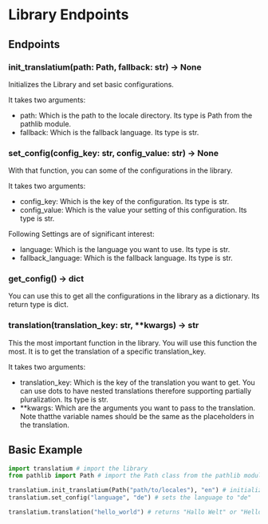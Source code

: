 # Library Endpoints

## Endpoints

### init_translatium(path: Path, fallback: str) -> None

Initializes the Library and set basic configurations.

It takes two arguments:

* path: Which is the path to the locale directory. Its type is Path from the pathlib module.
* fallback: Which is the fallback language. Its type is str.

### set_config(config_key: str, config_value: str) -> None

With that function, you can some of the configurations in the library.

It takes two arguments:

* config_key: Which is the key of the configuration. Its type is str.
* config_value: Which is the value your setting of this configuration. Its type is str.

Following Settings are of significant interest:

* language: Which is the language you want to use. Its type is str.
* fallback_language: Which is the fallback language. Its type is str.

### get_config() -> dict

You can use this to get all the configurations in the library as a dictionary. Its return type is dict.

### translation(translation_key: str, **kwargs) -> str

This the most important function in the library. You will use this function the most. It is to get the translation of a specific translation_key.

It takes two arguments:

* translation_key: Which is the key of the translation you want to get. You can use dots to have nested translations therefore supporting partially pluralization. Its type is str.
* **kwargs: Which are the arguments you want to pass to the translation. Note thatthe variable names should be the same as the placeholders in the translation.

## Basic Example

```python
import translatium # import the library
from pathlib import Path # import the Path class from the pathlib module

translatium.init_translatium(Path("path/to/locales"), "en") # initializes the library with the path to the locales and the fallback language "en"
translatium.set_config("language", "de") # sets the language to "de"

translatium.translation("hello_world") # returns "Hallo Welt" or "Hello World" if not found in "de"
```
